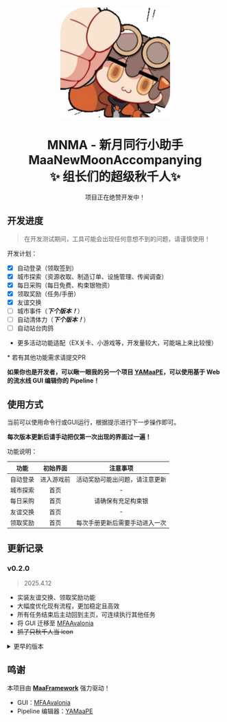 <!-- markdownlint-disable MD033 MD041 -->
<p align="center">
  <img alt="LOGO" src="./logo.png" width="256" height="256" />
</p>

<div align="center">

# MNMA - 新月同行小助手</br>MaaNewMoonAccompanying</br>✨ 组长们的超级秋千人✨ 

项目正在绝赞开发中！

</div>

## 开发进度

> 在开发测试期间，工具可能会出现任何意想不到的问题，请谨慎使用！

开发计划：

- [x] 自动登录（领取签到）
- [x] 城市探索（资源收取、制造订单、设施管理、传闻调查）
- [x] 每日采购（每日免费、构束银物资）
- [x] 领取奖励（任务/手册）
- [x] 友谊交换
- [ ] 城市事件（**_下个版本！_**）
- [ ] 自动清体力（**_下个版本！_**）
- [ ] 自动站台肉鸽
- 更多活动功能适配（EX关卡、小游戏等，开发量较大，可能端上来比较慢）

\* 若有其他功能需求请提交PR

**如果你也是开发者，可以瞅一眼我的另一个项目 [YAMaaPE](https://github.com/kqcoxn/YAMaaPE)，可以使用基于 Web 的流水线 GUI 编辑你的 Pipeline！**

## 使用方式

当前可以使用命令行或GUI运行，根据提示进行下一步操作即可。

**每次版本更新后请手动把仅第一次出现的界面过一遍！**

功能说明：

|   功能   |  初始界面  |            注意事项            |
| :------: | :--------: | :----------------------------: |
| 自动登录 | 进入游戏前 | 活动奖励可能出问题，请注意更新 |
| 城市探索 |    首页    |               -                |
| 每日采购 |    首页    |       请确保有充足构束银       |
| 友谊交换 |    首页    |               -                |
| 领取奖励 |    首页    | 每次手册更新后需要手动进入一次 |


## 更新记录

### v0.2.0

> 2025.4.12

- 实装友谊交换、领取奖励功能
- 大幅度优化现有流程，更加稳定且高效
- 所有任务结束后主动回到主页，可连续执行其他任务
- 将 GUI 迁移至 [MFAAvalonia](https://github.com/SweetSmellFox/MFAAvalonia/tree/master)
- ~~抓了只秋千人当 icon~~

<details>
<summary>更早的版本</summary>

### v0.1.1

> 2025.3.23

- 实现自动登录功能
- 实现每日采购功能
- 优化了部分逻辑

### v0.1.0

> 2025.3.22

- 初次提交
- 实装一键收菜功能
- 实装自动爬塔功能

</details>

## 鸣谢

本项目由 **[MaaFramework](https://github.com/MaaXYZ/MaaFramework)** 强力驱动！

- GUI：[MFAAvalonia](https://github.com/SweetSmellFox/MFAAvalonia/tree/master)
- Pipeline 编辑器：[YAMaaPE](https://github.com/kqcoxn/YAMaaPE)
